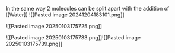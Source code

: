 In the same way 2 molecules can be split apart with the addition of [[Water]]
![[Pasted image 20241204183101.png]]

![[Pasted image 20250103175725.png]]

![[Pasted image 20250103175733.png]]![[Pasted image 20250103175739.png]]